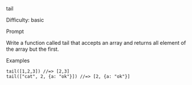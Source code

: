 tail

Difficulty: basic

Prompt

Write a function called tail that accepts an array and returns all element of the array but the first.

Examples

```
tail([1,2,3]) //=> [2,3]
tail(["cat", 2, {a: "ok"}]) //=> [2, {a: "ok"}]
```
